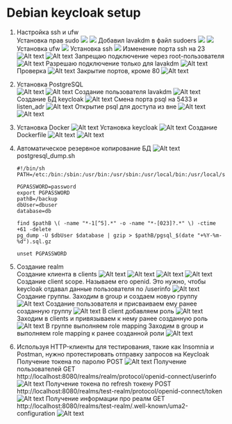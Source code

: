 # Debian keycloak setup
1. Настройка ssh и ufw  
    Установка прав sudo
    ![](assets/README/checksudo.png)
    ![](assets/README/notsudo.png)
    Добавил lavakdm в файл sudoers
    ![](assets/README/Pasted%20image%2020231101135215.png)
    ![](assets/README/Pasted%image%20231101135337.png)
    Установка ufw
    ![](assets/README/Pasted%20image%2020231101135500.png)
    Установка ssh
    ![](assets/README/Pasted%20image%2020231101135610.png)
    Изменение порта ssh на 23
    ![Alt text](assets/README/image-2.png)
    ![Alt text](assets/README/image-1.png)
    Запрещаю подключение через root-пользователя
    ![Alt text](assets/README/image-4.png)
    Разрешаю подключение только для lavakdm
    ![Alt text](assets/README/image-6.png)
    Проверка
    ![Alt text](assets/README/image-23.png)
    Закрытие портов, кроме 80
    ![Alt text](assets/README/image-8.png)
2. Установка PostgreSQL  
   ![Alt text](assets/README/image-9.png)
   ![Alt text](assets/README/image-10.png)
   Создание пользователя lavakdm
   ![Alt text](assets/README/image-24.png)
   Создание БД keycloak
   ![Alt text](assets/README/image-25.png)
   Смена порта psql на 5433 и listen_adr
   ![Alt text](assets/README/image-27.png)
   Открытие psql для доступа из вне
   ![Alt text](assets/README/image-26.png)
   ![Alt text](assets/README/image-28.png)
3. Установка Docker
   ![Alt text](assets/README/image-18.png)
   Установка keycloak 
   ![Alt text](assets/README/image-19.png)
   Создание Dockerfile
   ![Alt text](assets/README/image-31.png)
   ![Alt text](assets/README/image-32.png)
4. Автоматическое резервное копирование БД
   ![Alt text](assets/README/image-33.png)
   postgresql_dump.sh
   ```shell
   #!/bin/sh
   PATH=/etc:/bin:/sbin:/usr/bin:/usr/sbin:/usr/local/bin:/usr/local/sbin

   PGPASSWORD=password
   export PGPASSWORD
   pathB=/backup
   dbUser=dbuser
   database=db

   find $pathB \( -name "*-1[^5].*" -o -name "*-[023]?.*" \) -ctime +61 -delete
   pg_dump -U $dbUser $database | gzip > $pathB/pgsql_$(date "+%Y-%m-%d").sql.gz

   unset PGPASSWORD
   ```
5. Создание realm   
   Создание клиента в clients
   ![Alt text](assets/README/image-35.png)
   ![Alt text](assets/README/image-36.png)
   ![Alt text](assets/README/image-37.png)
   ![Alt text](assets/README/image-38.png)
   Создание client scope. Называем его openid. Это нужно, чтобы keycloak отдавал данные пользователя по /userinfo
   ![Alt text](assets/README/image-39.png)
   Создание группы. Заходим в group и создаем новую группу
   ![Alt text](assets/README/image-40.png)
   Создание пользователя и присваиваем ему ранее созданную группу
   ![Alt text](assets/README/image-41.png)
   В client добавляем роль 
   ![Alt text](assets/README/image-43.png)
   Заходим в clients и привязываем к нему ранее созданную роль
   ![Alt text](assets/README/image-44.png)
   В группе выполняем role mapping 
   Заходим в group и выполняем role mapping к ранее созданной роли
   ![Alt text](assets/README/image-45.png)

6. Используя HTTP-клиенты для тестирования, такие как Insomnia и Postman, нужно протестировать отправку запросов на Keycloak
   Получение токена по паролю POST
   ![Alt text](assets/README/image-46.png)
   Получение пользователей GET http://localhost:8080/realms/realm/protocol/openid-connect/userinfo
   ![Alt text](assets/README/image-47.png)
   Получение токена по refresh токену POST http://localhost:8080/realms/test-realm/protocol/openid-connect/token 
   ![Alt text](assets/README/image-48.png)
   Получение информации про реалм GET http://localhost:8080/realms/test-realm/.well-known/uma2-configuration
   ![Alt text](assets/README/image-49.png)